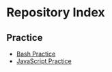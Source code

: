 # Repository Index

## Practice

- [Bash Practice](https://github.com/timdavish/bash-practice)
- [JavaScript Practice](https://github.com/timdavish/js-practice)
